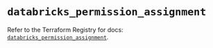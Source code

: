 # `databricks_permission_assignment`

Refer to the Terraform Registry for docs: [`databricks_permission_assignment`](https://registry.terraform.io/providers/databricks/databricks/1.81.0/docs/resources/permission_assignment).
